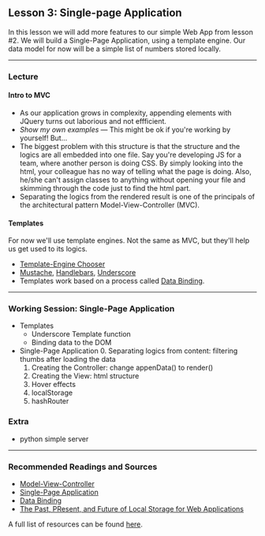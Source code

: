 ## Lesson 3: Single-page Application

In this lesson we will add more features to our simple Web App from lesson #2. We will build a Single-Page Application, using a template engine. Our data model for now will be a simple list of numbers stored locally.

---

### Lecture

#### Intro to MVC

* As our application grows in complexity, appending elements with JQuery turns out laborious and not effficient.
* *Show my own examples* — This might be ok if you're working by yourself! But...
* The biggest problem with this structure is that the structure and the logics are all embedded into one file. Say you're developing JS for a team, where another person is doing CSS. By simply looking into the html, your colleague has no way of telling what the page is doing. Also, he/she can't assign classes to anything without opening your file and skimming through the code just to find the html part.
* Separating the logics from the rendered result is one of the principals of the architectural pattern Model-View-Controller (MVC).

#### Templates

For now we'll use template engines. Not the same as MVC, but they'll help us get used to its logics.

* [Template-Engine Chooser](http://garann.github.io/template-chooser/)
* [Mustache](https://mustache.github.io/), [Handlebars](http://handlebarsjs.com/), [Underscore](http://underscorejs.org/#template)
* Templates work based on a process called [Data Binding](https://en.wikipedia.org/wiki/Data_binding). 

---

### Working Session: Single-Page Application

* Templates
	* Underscore Template function
	* Binding data to the DOM
* Single-Page Application
	0. Separating logics from content: filtering thumbs after loading the data
	1. Creating the Controller: change appenData() to render()
	2. Creating the View: html structure
	3. Hover effects
	4. localStorage
	5. hashRouter
	
### Extra

* python simple server

---

### Recommended Readings and Sources

* [Model-View-Controller](https://en.wikipedia.org/wiki/Model%E2%80%93view%E2%80%93controller)
* [Single-Page Application](https://en.wikipedia.org/wiki/Single-page_application)
* [Data Binding](https://en.wikipedia.org/wiki/Data_binding)
* [The Past, PResent, and Future of Local Storage for Web Applications](http://diveintohtml5.info/storage.html)

A full list of resources can be found [here](https://docs.google.com/spreadsheets/d/1Of_llTTAOZ_o8CGmiXSZnMmZBthQvxQiC34YWId9IJs/edit?usp=sharing).